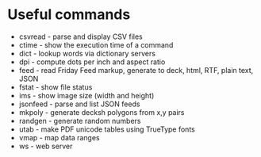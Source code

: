 # Useful commands

* csvread - parse and display CSV files
* ctime - show the execution time of a command
* dict - lookup words via dictionary servers
* dpi - compute dots per inch and aspect ratio
* feed - read Friday Feed markup, generate to deck, html, RTF, plain text, JSON
* fstat - show file status
* ims - show image size (width and height)
* jsonfeed - parse and list JSON feeds
* mkpoly - generate decksh polygons from x,y pairs
* randgen - generate random numbers
* utab - make PDF unicode tables using TrueType fonts
* vmap - map data ranges
* ws - web server



